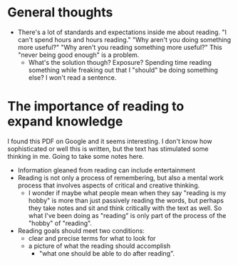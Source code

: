 
# General thoughts

- There's a lot of standards and expectations inside me about reading. "I can't spend hours and hours reading." "Why aren't you doing something more useful?" "Why aren't you reading something more useful?" This "never being good enough" is a problem. 
	- What's the solution though? Exposure? Spending time reading something while freaking out that I "should" be doing something else? I won't read a sentence. 


# The importance of reading to expand knowledge

I found this PDF on Google and it seems interesting. I don't know how sophisticated or well this is written, but the text has stimulated some thinking in me. Going to take some notes here.

- Information gleaned from reading can include entertainment
- Reading is not only a process of remembering, but also a mental work process that involves aspects of critical and creative thinking. 
	- I wonder if maybe what people mean when they say "reading is my hobby" is more than just passively reading the words, but perhaps they take notes and sit and think critically with the text as well. So what I've been doing as "reading" is only part of the process of the "hobby" of "reading".
- Reading goals should meet two conditions:
	- clear and precise terms for what to look for
	- a picture of what the reading should accomplish
		- "what one should be able to do after reading".







